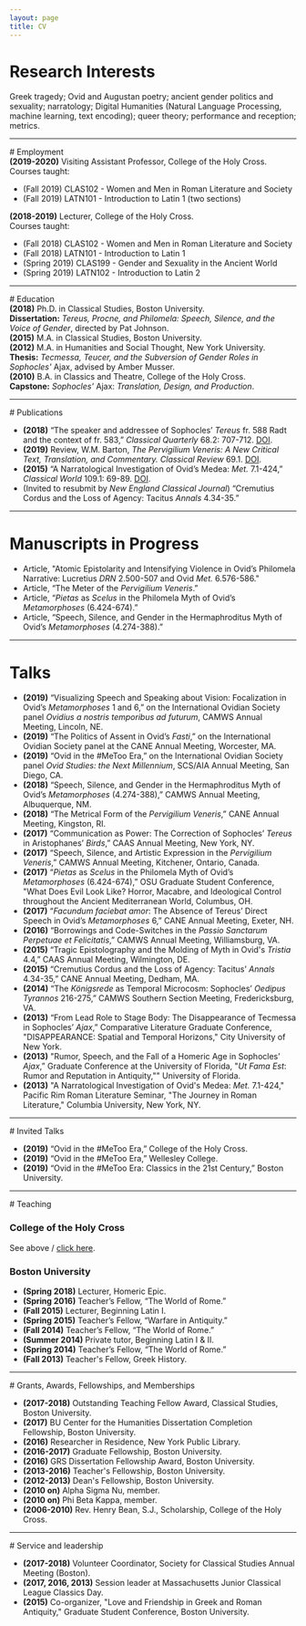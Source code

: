 ```yaml
---
layout: page
title: CV
---
```


# Research Interests
Greek tragedy; Ovid and Augustan poetry; ancient gender politics and sexuality; narratology; Digital Humanities (Natural Language Processing, machine learning, text encoding); queer theory; performance and reception; metrics.
<hr>
# Employment
<div style="padding-bottom:0"><strong>(2019-2020)</strong><a name='hc'> </a>Visiting Assistant Professor, College of the Holy Cross.</div>
<div class="indent">Courses taught:
<ul>
  <li>(Fall 2019) CLAS102 - Women and Men in Roman Literature and Society</li>
  <li>(Fall 2019) LATN101 - Introduction to Latin 1 (two sections)</li>
</ul>
</div>

<div style="padding-bottom:0"><strong>(2018-2019)</strong><a name='hc'> </a>Lecturer, College of the Holy Cross.</div>
<div class="indent">Courses taught:
<ul>
  <li>(Fall 2018) CLAS102 - Women and Men in Roman Literature and Society</li>
  <li>(Fall 2018) LATN101 - Introduction to Latin 1</li>
  <li>(Spring 2019) CLAS199 - Gender and Sexuality in the Ancient World</li>
  <li>(Spring 2019) LATN102 - Introduction to Latin 2</li>
</ul>
</div>
<hr>
# Education
<div style="padding-bottom:0"><strong>(2018)</strong> Ph.D. in Classical Studies, Boston University.</div>
<div class="indent"><strong>Dissertation:</strong> <em>Tereus, Procne, and Philomela: Speech, Silence, and the Voice of Gender</em>, directed by Pat Johnson.</div>
<div style="padding-bottom:0"><strong>(2015)</strong> M.A. in Classical Studies, Boston University.</div>
<div style="padding-bottom:0"><strong>(2012)</strong> M.A. in Humanities and Social Thought, New York University.</div>
<div class="indent"><strong>Thesis:</strong> <em>Tecmessa, Teucer, and the Subversion of Gender Roles in Sophocles'</em> Ajax, advised by Amber Musser.</div>
<div style="padding-bottom:0"><strong>(2010)</strong> B.A. in Classics and Theatre, College of the Holy Cross.</div>
<div class="indent"><strong>Capstone:</strong> <em>Sophocles'</em> Ajax: <em>Translation, Design, and Production</em>.</div>
<hr>
# Publications
<ul class="cv-elements">
  <li><strong>(2018)</strong> “The speaker and addressee of Sophocles’ <em>Tereus</em> fr. 588 Radt and the context of fr. 583,” <em>Classical Quarterly</em> 68.2: 707-712. <a href="https://doi.org/10.1017/S0009838819000119">DOI</a>.</li>
  <li><strong>(2019)</strong> Review, W.M. Barton, <em>The Pervigilium Veneris: A New Critical Text, Translation, and Commentary. Classical Review</em> 69.1. <a href="https://doi.org/10.1017/S0009840X18002147">DOI</a>.</li>
  <li><strong>(2015)</strong> “A Narratological Investigation of Ovid’s Medea: <em>Met.</em> 7.1-424,” <em>Classical World</em> 109.1: 69-89. <a href="https://doi.org/10.1353/clw.2015.0082">DOI</a>.</li>
  <li>(Invited to resubmit by <em>New England Classical Journal</em>) “Cremutius Cordus and the Loss of Agency: Tacitus <em>Annals</em> 4.34-35.”</li>
</ul>
<hr>

# Manuscripts in Progress
<ul class="cv-elements">
<li>Article, "Atomic Epistolarity and Intensifying Violence in Ovid’s Philomela Narrative: Lucretius <em>DRN</em> 2.500-507 and Ovid <em>Met.</em> 6.576-586."</li>
<li>Article, “The Meter of the <em>Pervigilium Veneris</em>.”</li>
<li>Article, “<em>Pietas</em> as <em>Scelus</em> in the Philomela Myth of Ovid’s <em>Metamorphoses</em> (6.424-674).”</li>
<li>Article, “Speech, Silence, and Gender in the Hermaphroditus Myth of Ovid’s <em>Metamorphoses</em> (4.274-388).”</li>
</ul>
<hr>

# Talks
<ul class="cv-elements">
  <li><strong>(2019)</strong> “Visualizing Speech and Speaking about Vision: Focalization in Ovid’s <em>Metamorphoses</em> 1 and 6,” on the International Ovidian Society panel <em>Ovidius a nostris temporibus ad futurum</em>, CAMWS Annual Meeting, Lincoln, NE.</li>
  <li><strong>(2019)</strong> “The Politics of Assent in Ovid’s <em>Fasti</em>,” on the International Ovidian Society panel at the CANE Annual Meeting, Worcester, MA.</li>
  <li><strong>(2019)</strong> “Ovid in the #MeToo Era,” on the International Ovidian Society panel <em>Ovid Studies: the Next Millennium</em>, SCS/AIA Annual Meeting, San Diego, CA.</li>
  <li><strong>(2018)</strong> “Speech, Silence, and Gender in the Hermaphroditus Myth of Ovid’s <em>Metamorphoses</em> (4.274-388),” CAMWS Annual Meeting, Albuquerque, NM.</li>
  <li><strong>(2018)</strong> “The Metrical Form of the <em>Pervigilium Veneris</em>,” CANE Annual Meeting, Kingston, RI.</li>
  <li><strong>(2017)</strong> “Communication as Power: The Correction of Sophocles’ <em>Tereus</em> in Aristophanes’ <em>Birds</em>,” CAAS Annual Meeting, New York, NY.</li>
  <li><strong>(2017)</strong> “Speech, Silence, and Artistic Expression in the <em>Pervigilium Veneris</em>,” CAMWS Annual Meeting, Kitchener, Ontario, Canada.</li>
  <li><strong>(2017)</strong> “<em>Pietas</em> as <em>Scelus</em> in the Philomela Myth of Ovid’s <em>Metamorphoses</em> (6.424-674),” OSU Graduate Student Conference, "What Does Evil Look Like? Horror, Macabre, and Ideological Control throughout the Ancient Mediterranean World, Columbus, OH.</li>
  <li><strong>(2017)</strong> “<em>Facundum faciebat amor</em>: The Absence of Tereus’ Direct Speech in Ovid’s <em>Metamorphoses</em> 6,” CANE Annual Meeting, Exeter, NH.</li>
  <li><strong>(2016)</strong> “Borrowings and Code-Switches in the <em>Passio Sanctarum Perpetuae et Felicitatis</em>,” CAMWS Annual Meeting, Williamsburg, VA.</li>
  <li><strong>(2015)</strong> “Tragic Epistolography and the Molding of Myth in Ovid's <em>Tristia</em> 4.4,” CAAS Annual Meeting, Wilmington, DE.</li>
  <li><strong>(2015)</strong> “Cremutius Cordus and the Loss of Agency: Tacitus’ <em>Annals</em> 4.34-35,” CANE Annual Meeting, Dedham, MA.</li>
  <li><strong>(2014)</strong> “The <em>Königsrede</em> as Temporal Microcosm: Sophocles’ <em>Oedipus Tyrannos</em> 216-275,” CAMWS Southern Section Meeting, Fredericksburg, VA.</li>
  <li><strong>(2013)</strong> “From Lead Role to Stage Body: The Disappearance of Tecmessa in Sophocles’ <em>Ajax</em>,” Comparative Literature Graduate Conference, "DISAPPEARANCE: Spatial and Temporal Horizons," City University of New York.</li>
  <li><strong>(2013)</strong> "Rumor, Speech, and the Fall of a Homeric Age in Sophocles’ <em>Ajax</em>,” Graduate Conference at the University of Florida, "<em>Ut Fama Est</em>: Rumor and Reputation in Antiquity,"" University of Florida.</li>
  <li><strong>(2013)</strong> "A Narratological Investigation of Ovid's Medea: <em>Met.</em> 7.1-424," Pacific Rim Roman Literature Seminar, "The Journey in Roman Literature," Columbia University, New York, NY.</li>
</ul>
<hr>
# Invited Talks
<ul class="cv-elements">
    <li><strong>(2019)</strong> “Ovid in the #MeToo Era,” College of the Holy Cross.</li>
    <li><strong>(2019)</strong> “Ovid in the #MeToo Era,” Wellesley College.</li>
    <li><strong>(2019)</strong> “Ovid in the #MeToo Era: Classics in the 21st Century,” Boston University.</li>
</ul>
<hr>
# Teaching

### College of the Holy Cross
See above / [click here](#hc).

### Boston University
<ul class="cv-elements">
  <li><strong>(Spring 2018)</strong> Lecturer, Homeric Epic.</li>
  <li><strong>(Spring 2016)</strong> Teacher’s Fellow, “The World of Rome.”</li>
  <li><strong>(Fall 2015)</strong> Lecturer, Beginning Latin I.</li>
  <li><strong>(Spring 2015)</strong> Teacher’s Fellow, “Warfare in Antiquity.”</li>
  <li><strong>(Fall 2014)</strong> Teacher’s Fellow, “The World of Rome.”</li>
  <li><strong>(Summer 2014)</strong> Private tutor, Beginning Latin I & II.</li>
  <li><strong>(Spring 2014)</strong> Teacher’s Fellow, “The World of Rome.”</li>
  <li><strong>(Fall 2013)</strong> Teacher's Fellow, Greek History.</li>
</ul>
<hr>
# Grants, Awards, Fellowships, and Memberships
<ul class="cv-elements">
  <li><strong>(2017-2018)</strong> Outstanding Teaching Fellow Award, Classical Studies, Boston University.</li>
  <li><strong>(2017)</strong> BU Center for the Humanities Dissertation Completion Fellowship, Boston University.</li>
  <li><strong>(2016)</strong> Researcher in Residence, New York Public Library.</li>
  <li><strong>(2016-2017)</strong> Graduate Fellowship, Boston University.</li>
  <li><strong>(2016)</strong> GRS Dissertation Fellowship Award, Boston University.</li>
  <li><strong>(2013-2016)</strong> Teacher's Fellowship, Boston University.</li>
  <li><strong>(2012-2013)</strong> Dean's Fellowship, Boston University.</li>
  <li><strong>(2010 on)</strong> Alpha Sigma Nu, member.</li>
  <li><strong>(2010 on)</strong> Phi Beta Kappa, member.</li>
  <li><strong>(2006-2010)</strong> Rev. Henry Bean, S.J., Scholarship, College of the Holy Cross.</li>
</ul>  
<hr>
# Service and leadership
<ul class="cv-elements">
  <li><strong>(2017-2018)</strong> Volunteer Coordinator, Society for Classical Studies Annual Meeting (Boston).</li>    
  <li><strong>(2017, 2016, 2013)</strong> Session leader at Massachusetts Junior Classical League Classics Day.</li>  
  <li><strong>(2015)</strong> Co-organizer, "Love and Friendship in Greek and Roman Antiquity," Graduate Student Conference, Boston University.</li>
</ul>
